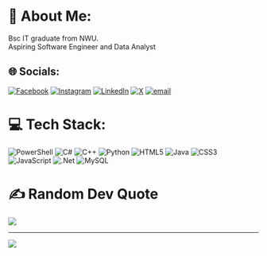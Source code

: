 # 💫 About Me:
Bsc IT graduate from NWU.<br>Aspiring Software Engineer and Data Analyst


## 🌐 Socials:
[![Facebook](https://img.shields.io/badge/Facebook-%231877F2.svg?logo=Facebook&logoColor=white)](https://facebook.com/alonempitula) [![Instagram](https://img.shields.io/badge/Instagram-%23E4405F.svg?logo=Instagram&logoColor=white)](https://instagram.com/Alonempitula) [![LinkedIn](https://img.shields.io/badge/LinkedIn-%230077B5.svg?logo=linkedin&logoColor=white)](https://linkedin.com/in/mpitula) [![X](https://img.shields.io/badge/X-black.svg?logo=X&logoColor=white)](https://x.com/@AloneMpitula) [![email](https://img.shields.io/badge/Email-D14836?logo=gmail&logoColor=white)](mailto:Alonemapitlula@gmail.com) 

# 💻 Tech Stack:
![PowerShell](https://img.shields.io/badge/PowerShell-%235391FE.svg?style=for-the-badge&logo=powershell&logoColor=white) ![C#](https://img.shields.io/badge/c%23-%23239120.svg?style=for-the-badge&logo=csharp&logoColor=white) ![C++](https://img.shields.io/badge/c++-%2300599C.svg?style=for-the-badge&logo=c%2B%2B&logoColor=white) ![Python](https://img.shields.io/badge/python-3670A0?style=for-the-badge&logo=python&logoColor=ffdd54) ![HTML5](https://img.shields.io/badge/html5-%23E34F26.svg?style=for-the-badge&logo=html5&logoColor=white) ![Java](https://img.shields.io/badge/java-%23ED8B00.svg?style=for-the-badge&logo=openjdk&logoColor=white) ![CSS3](https://img.shields.io/badge/css3-%231572B6.svg?style=for-the-badge&logo=css3&logoColor=white) ![JavaScript](https://img.shields.io/badge/javascript-%23323330.svg?style=for-the-badge&logo=javascript&logoColor=%23F7DF1E) ![.Net](https://img.shields.io/badge/.NET-5C2D91?style=for-the-badge&logo=.net&logoColor=white) ![MySQL](https://img.shields.io/badge/mysql-4479A1.svg?style=for-the-badge&logo=mysql&logoColor=white)

# ✍️ Random Dev Quote
![](https://quotes-github-readme.vercel.app/api?type=horizontal&theme=radical)

---
[![](https://visitcount.itsvg.in/api?id=Mpitula&icon=0&color=0)](https://visitcount.itsvg.in)

<!-- Proudly created with GPRM ( https://gprm.itsvg.in ) -->

